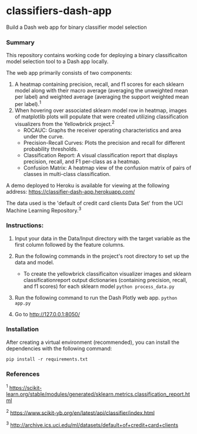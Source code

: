 # classifiers-dash-app
Build a Dash web app for binary classifier model selection

### Summary
This repository contains working code for deploying a binary classificaiton model selection tool to a Dash app locally. 

The web app primarily consists of two components:

1. A heatmap containing precision, recall, and f1 scores for each sklearn model along with their macro average (averaging the unweighted mean per label) and weighted average (averaging the support weighted mean per label).<sup>1</sup>
2. When hovering over associated sklearn model row in heatmap, images of matplotlib plots will populate that were created utilizing classification visualizers from the Yellowbrick project.<sup>2</sup>
    - ROCAUC: Graphs the receiver operating characteristics and area under the curve.
    - Precision-Recall Curves: Plots the precision and recall for different probability thresholds.
    - Classification Report: A visual classification report that displays precision, recall, and F1 per-class as a heatmap.
    - Confusion Matrix: A heatmap view of the confusion matrix of pairs of classes in multi-class classification.

A demo deployed to Heroku is available for viewing at the following address: <https://classifier-dash-app.herokuapp.com/>

The data used is the 'default of credit card clients Data Set' from the UCI Machine Learning Repository.<sup>3</sup>

### Instructions:
1. Input your data in the Data/Input directory with the target variable as the first column followed by the feature columns.
2. Run the following commands in the project's root directory to set up the data and model.

    - To create the yellowbrick classificaiton visualizer images and sklearn classificationreport output dictionaries (containing precision, recall, and f1 scores) for each sklearn model
        `python process_data.py`

3. Run the following command to run the Dash Plotly web app.
    `python app.py`

4. Go to http://127.0.0.1:8050/


###  Installation
After creating a virtual environment (recommended), you can install the dependencies with the following command: 

```
pip install -r requirements.txt
```

### References
<sup>1</sup> https://scikit-learn.org/stable/modules/generated/sklearn.metrics.classification_report.html

<sup>2</sup> https://www.scikit-yb.org/en/latest/api/classifier/index.html

<sup>3</sup> http://archive.ics.uci.edu/ml/datasets/default+of+credit+card+clients
